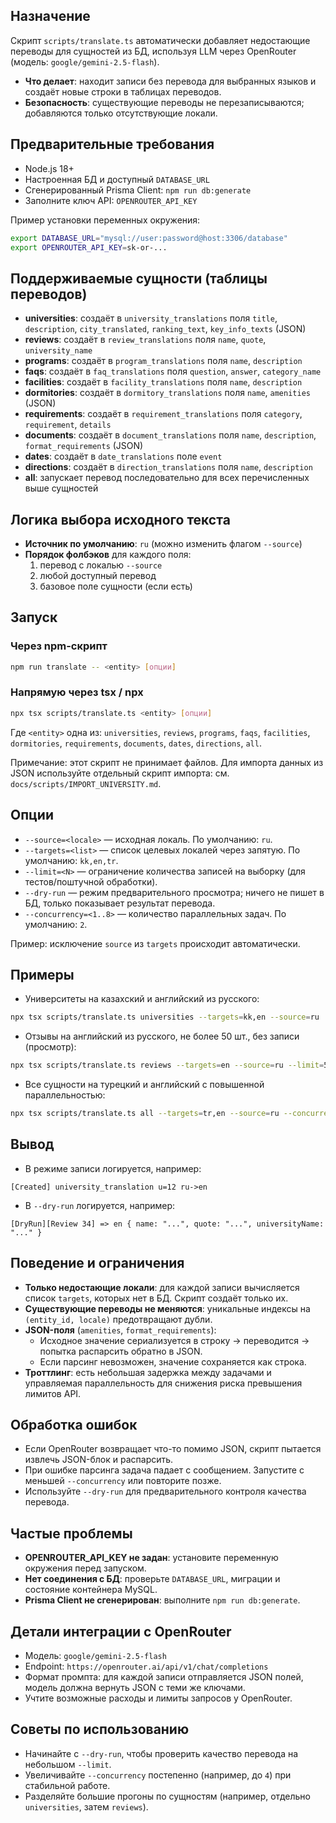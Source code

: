 ## Назначение

Скрипт `scripts/translate.ts` автоматически добавляет недостающие переводы для сущностей из БД, используя LLM через OpenRouter (модель: `google/gemini-2.5-flash`).

- **Что делает**: находит записи без перевода для выбранных языков и создаёт новые строки в таблицах переводов.
- **Безопасность**: существующие переводы не перезаписываются; добавляются только отсутствующие локали.

## Предварительные требования

- Node.js 18+
- Настроенная БД и доступный `DATABASE_URL`
- Сгенерированный Prisma Client: `npm run db:generate`
- Заполните ключ API: `OPENROUTER_API_KEY`

Пример установки переменных окружения:

```bash
export DATABASE_URL="mysql://user:password@host:3306/database"
export OPENROUTER_API_KEY=sk-or-...
```

## Поддерживаемые сущности (таблицы переводов)

- **universities**: создаёт в `university_translations` поля `title`, `description`, `city_translated`, `ranking_text`, `key_info_texts` (JSON)
- **reviews**: создаёт в `review_translations` поля `name`, `quote`, `university_name`
- **programs**: создаёт в `program_translations` поля `name`, `description`
- **faqs**: создаёт в `faq_translations` поля `question`, `answer`, `category_name`
- **facilities**: создаёт в `facility_translations` поля `name`, `description`
- **dormitories**: создаёт в `dormitory_translations` поля `name`, `amenities` (JSON)
- **requirements**: создаёт в `requirement_translations` поля `category`, `requirement`, `details`
- **documents**: создаёт в `document_translations` поля `name`, `description`, `format_requirements` (JSON)
- **dates**: создаёт в `date_translations` поле `event`
- **directions**: создаёт в `direction_translations` поля `name`, `description`
- **all**: запускает перевод последовательно для всех перечисленных выше сущностей

## Логика выбора исходного текста

- **Источник по умолчанию**: `ru` (можно изменить флагом `--source`)
- **Порядок фолбэков** для каждого поля:
  1) перевод с локалью `--source`
  2) любой доступный перевод
  3) базовое поле сущности (если есть)

## Запуск

### Через npm-скрипт

```bash
npm run translate -- <entity> [опции]
```

### Напрямую через tsx / npx

```bash
npx tsx scripts/translate.ts <entity> [опции]
```

Где `<entity>` одна из: `universities`, `reviews`, `programs`, `faqs`, `facilities`, `dormitories`, `requirements`, `documents`, `dates`, `directions`, `all`.

Примечание: этот скрипт не принимает файлов. Для импорта данных из JSON используйте отдельный скрипт импорта: см. `docs/scripts/IMPORT_UNIVERSITY.md`.

## Опции

- `--source=<locale>` — исходная локаль. По умолчанию: `ru`.
- `--targets=<list>` — список целевых локалей через запятую. По умолчанию: `kk,en,tr`.
- `--limit=<N>` — ограничение количества записей на выборку (для тестов/поштучной обработки).
- `--dry-run` — режим предварительного просмотра; ничего не пишет в БД, только показывает результат перевода.
- `--concurrency=<1..8>` — количество параллельных задач. По умолчанию: `2`.

Пример: исключение `source` из `targets` происходит автоматически.

## Примеры

- Университеты на казахский и английский из русского:

```bash
npx tsx scripts/translate.ts universities --targets=kk,en --source=ru
```

- Отзывы на английский из русского, не более 50 шт., без записи (просмотр):

```bash
npx tsx scripts/translate.ts reviews --targets=en --source=ru --limit=50 --dry-run
```

- Все сущности на турецкий и английский с повышенной параллельностью:

```bash
npx tsx scripts/translate.ts all --targets=tr,en --source=ru --concurrency=4
```

## Вывод

- В режиме записи логируется, например:

```
[Created] university_translation u=12 ru->en
```

- В `--dry-run` логируется, например:

```
[DryRun][Review 34] => en { name: "...", quote: "...", universityName: "..." }
```

## Поведение и ограничения

- **Только недостающие локали**: для каждой записи вычисляется список `targets`, которых нет в БД. Скрипт создаёт только их.
- **Существующие переводы не меняются**: уникальные индексы на `(entity_id, locale)` предотвращают дубли.
- **JSON-поля** (`amenities`, `format_requirements`):
  - Исходное значение сериализуется в строку -> переводится -> попытка распарсить обратно в JSON.
  - Если парсинг невозможен, значение сохраняется как строка.
- **Троттлинг**: есть небольшая задержка между задачами и управляемая параллельность для снижения риска превышения лимитов API.

## Обработка ошибок

- Если OpenRouter возвращает что-то помимо JSON, скрипт пытается извлечь JSON-блок и распарсить.
- При ошибке парсинга задача падает с сообщением. Запустите с меньшей `--concurrency` или повторите позже.
- Используйте `--dry-run` для предварительного контроля качества перевода.

## Частые проблемы

- **OPENROUTER_API_KEY не задан**: установите переменную окружения перед запуском.
- **Нет соединения с БД**: проверьте `DATABASE_URL`, миграции и состояние контейнера MySQL.
- **Prisma Client не сгенерирован**: выполните `npm run db:generate`.

## Детали интеграции с OpenRouter

- Модель: `google/gemini-2.5-flash`
- Endpoint: `https://openrouter.ai/api/v1/chat/completions`
- Формат промпта: для каждой записи отправляется JSON полей, модель должна вернуть JSON с теми же ключами.
- Учтите возможные расходы и лимиты запросов у OpenRouter.

## Советы по использованию

- Начинайте с `--dry-run`, чтобы проверить качество перевода на небольшом `--limit`.
- Увеличивайте `--concurrency` постепенно (например, до `4`) при стабильной работе.
- Разделяйте большие прогоны по сущностям (например, отдельно `universities`, затем `reviews`).


